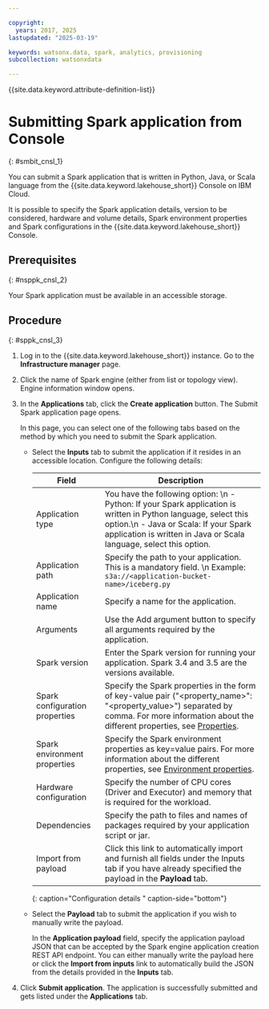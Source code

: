 ```yaml
---

copyright:
  years: 2017, 2025
lastupdated: "2025-03-19"

keywords: watsonx.data, spark, analytics, provisioning
subcollection: watsonxdata

---
```


{{site.data.keyword.attribute-definition-list}}

# Submitting Spark application from Console
{: #smbit_cnsl_1}

You can submit a Spark application that is written in Python, Java, or Scala language from the {{site.data.keyword.lakehouse_short}} Console on IBM Cloud.

It is possible to specify the Spark application details, version to be considered, hardware and volume details, Spark environment properties and Spark configurations in the {{site.data.keyword.lakehouse_short}} Console.



## Prerequisites
{: #nsppk_cnsl_2}


Your Spark application must be available in an accessible storage.


## Procedure
{: #sppk_cnsl_3}

1. Log in to the {{site.data.keyword.lakehouse_short}} instance. Go to the **Infrastructure manager** page.
2. Click the name of Spark engine (either from list or topology view). Engine information window opens.
3. In the **Applications** tab, click the **Create application** button. The Submit Spark application page opens.

   In this page, you can select one of the following tabs based on the method by which you need to submit the Spark application.

   * Select the **Inputs** tab to submit the application if it resides in an accessible location. Configure the following details:

      | Field | Description |
      | --- | --- |
      | Application type | You have the following option: \n - Python: If your Spark application is written in Python language, select this option.\n  - Java or Scala: If your Spark application is written in Java or Scala language, select this option. |
      | Application path | Specify the path to your application. This is a mandatory field. \n Example: `s3a://<application-bucket-name>/iceberg.py` |
      | Application name | Specify a name for the application. |
      | Arguments | Use the Add argument button to specify all arguments required by the application. |
      | Spark version | Enter the Spark version for running your application. Spark 3.4 and 3.5 are the versions available. |
      | Spark configuration properties | Specify the Spark properties in the form of key-value pair ("<property_name>": "<property_value>") separated by comma. For more information about the different properties, see [Properties](https://spark.apache.org/docs/latest/configuration.html#available-properties). |
      | Spark environment properties | Specify the Spark environment properties as key=value pairs. For more information about the different properties, see [Environment properties](https://spark.apache.org/docs/latest/configuration.html#runtime-environment). |
      | Hardware configuration | Specify the number of CPU cores (Driver and Executor) and memory that is required for the workload. |
      | Dependencies | Specify the path to files and names of packages required by your application script or jar. |
      | Import from payload | Click this link to automatically import and furnish all fields under the Inputs tab if you have already specified the payload in the **Payload** tab. |
      {: caption="Configuration details " caption-side="bottom"}

   * Select the **Payload** tab to submit the application if you wish to manually write the payload.

      In the **Application payload** field, specify the application payload JSON that can be accepted by the Spark engine application creation REST API endpoint. You can either manually write the payload here or click the **Import from inputs** link to automatically build the JSON from the details provided in the **Inputs** tab.

4. Click **Submit application**. The application is successfully submitted and gets listed under the **Applications** tab.
